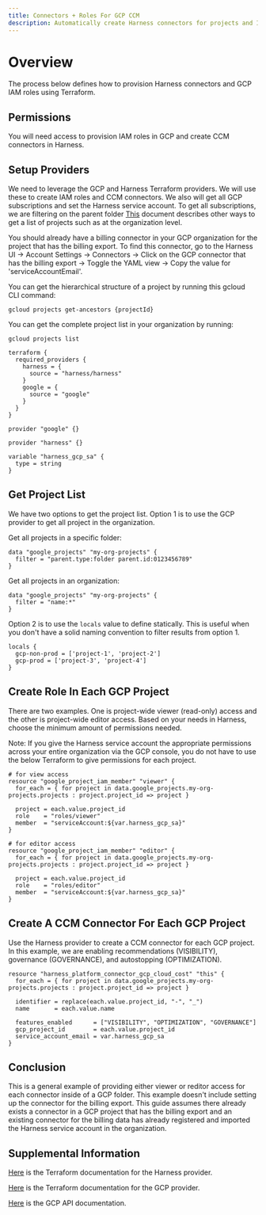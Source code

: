```yaml
---
title: Connectors + Roles For GCP CCM
description: Automatically create Harness connectors for projects and IAM roles in each GCP subscription
---
```


# Overview

The process below defines how to provision Harness connectors and GCP IAM roles using Terraform.

## Permissions

You will need access to provision IAM roles in GCP and create CCM connectors in Harness.

## Setup Providers

We need to leverage the GCP and Harness Terraform providers. We will use these to create IAM roles and CCM connectors. We also will get all GCP subscriptions and set the Harness service account.  To get all subscriptions, we are filtering on the parent folder  [This](https://registry.terraform.io/providers/hashicorp/google/latest/docs/data-sources/projects) document describes other ways to get a list of projects such as at the organization level.  

You should already have a billing connector in your GCP organization for the project that has the billing export.  To find this connector, go to the Harness UI -> Account Settings -> Connectors -> Click on the GCP connector that has the billing export -> Toggle the YAML view -> Copy the value for 'serviceAccountEmail'.

You can get the hierarchical structure of a project by running this gcloud CLI command:
```
gcloud projects get-ancestors {projectId}
```

You can get the complete project list in your organization by running:
```
gcloud projects list
```

```
terraform {
  required_providers {
    harness = {
      source = "harness/harness"
    }
    google = {
      source = "google"
    }
  }
}

provider "google" {}

provider "harness" {}

variable "harness_gcp_sa" {
  type = string
}
```

## Get Project List

We have two options to get the project list.  Option 1 is to use the GCP provider to get all project in the organization.

Get all projects in a specific folder:
```
data "google_projects" "my-org-projects" {
  filter = "parent.type:folder parent.id:0123456789"
}
```

Get all projects in an organization:
```
data "google_projects" "my-org-projects" {
  filter = "name:*"
}
```

Option 2 is to use the `locals` value to define statically.  This is useful when you don't have a solid naming convention to filter results from option 1.

```
locals {
  gcp-non-prod = ['project-1', 'project-2']
  gcp-prod = ['project-3', 'project-4']
}
```

## Create Role In Each GCP Project

There are two examples. One is project-wide viewer (read-only) access and the other is project-wide editor access. Based on your needs in Harness, choose the minimum amount of permissions needed.

Note:  If you give the Harness service account the appropriate permissions across your entire organization via the GCP console, you do not have to use the below Terraform to give permissions for each project.

```
# for view access
resource "google_project_iam_member" "viewer" {
  for_each = { for project in data.google_projects.my-org-projects.projects : project.project_id => project }

  project = each.value.project_id
  role    = "roles/viewer"
  member  = "serviceAccount:${var.harness_gcp_sa}"
}

# for editor access
resource "google_project_iam_member" "editor" {
  for_each = { for project in data.google_projects.my-org-projects.projects : project.project_id => project }

  project = each.value.project_id
  role    = "roles/editor"
  member  = "serviceAccount:${var.harness_gcp_sa}"
}
```

## Create A CCM Connector For Each GCP Project

Use the Harness provider to create a CCM connector for each GCP project. In this example, we are enabling recommendations (VISIBILITY), governance (GOVERNANCE), and autostopping (OPTIMIZATION).

```
resource "harness_platform_connector_gcp_cloud_cost" "this" {
  for_each = { for project in data.google_projects.my-org-projects.projects : project.project_id => project }

  identifier = replace(each.value.project_id, "-", "_")
  name       = each.value.name

  features_enabled      = ["VISIBILITY", "OPTIMIZATION", "GOVERNANCE"]
  gcp_project_id        = each.value.project_id
  service_account_email = var.harness_gcp_sa
}
```

## Conclusion

This is a general example of providing either viewer or reditor access for each connector inside of a GCP folder. This example doesn't include setting up the connector for the billing export. This guide assumes there already exists a connector in a GCP project that has the billing export and an existing connector for the billing data has already registered and imported the Harness service account in the organization.

## Supplemental Information

[Here](https://registry.terraform.io/providers/harness/harness/latest/docs) is the Terraform documentation for the Harness provider.

[Here](https://registry.terraform.io/providers/hashicorp/google/latest/docs) is the Terraform documentation for the GCP provider.

[Here](https://cloud.google.com/resource-manager/docs/apis) is the GCP API documentation.